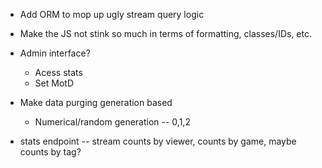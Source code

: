 * Add ORM to mop up ugly stream query logic
* Make the JS not stink so much in terms of formatting, classes/IDs, etc.
* Admin interface?
  * Acess stats
  * Set MotD

* Make data purging generation based
  * Numerical/random generation -- 0,1,2

* stats endpoint -- stream counts by viewer, counts by game, maybe counts by tag?
